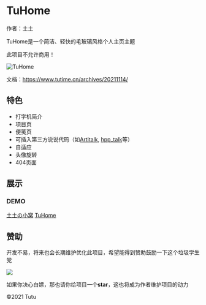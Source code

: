 # TuHome

作者：土土

TuHome是一个简洁、轻快的毛玻璃风格个人主页主题

此项目不允许商用！

<!--more-->

![TuHome](https://cdn.jsdelivr.net/gh/ye-tutu/blog-cdn@main/picture/1636812165000.png)

文档：https://www.tutime.cn/archives/20211114/

## 特色

* 打字机简介
* 项目页
* 便笺页
* 可插入第三方说说代码（如[Artitalk](https://artitalk.js.org/), [hpp_talk](https://hexoplusplus.js.org/use/hexoinit.html#%E8%AF%B4%E8%AF%B4%E5%8A%9F%E8%83%BD)等）
* 自适应
* 头像旋转
* 404页面

## 展示

### DEMO
[土土の小窝](https://home.tutime.cn/)
[TuHome](https://tuhome.imsb.top/)


## 赞助

开发不易，将来也会长期维护优化此项目，希望能得到赞助鼓励一下这个垃圾学生党

![](https://cdn.jsdelivr.net/gh/ye-tutu/blog-cdn@main/picture/1636820800000.png)

如果你决心白嫖，那也请你给项目一个**star**，这也将成为作者维护项目的动力

©️2021 Tutu



